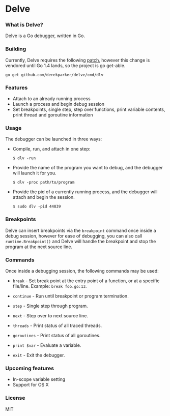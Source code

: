 # Delve

### What is Delve?

Delve is a Go debugger, written in Go.

### Building

Currently, Delve requires the following [patch](https://codereview.appspot.com/117280043/), however this change is vendored until Go 1.4 lands, so the project is go get-able.

```
go get github.com/derekparker/delve/cmd/dlv
```

### Features

* Attach to an already running process
* Launch a process and begin debug session
* Set breakpoints, single step, step over functions, print variable contents, print thread and goroutine information

### Usage

The debugger can be launched in three ways:

* Compile, run, and attach in one step:

	```
	$ dlv -run
	```

* Provide the name of the program you want to debug, and the debugger will launch it for you.

	```
	$ dlv -proc path/to/program
	```

* Provide the pid of a currently running process, and the debugger will attach and begin the session.

	```
	$ sudo dlv -pid 44839
	```

### Breakpoints

Delve can insert breakpoints via the `breakpoint` command once inside a debug session, however for ease of debugging, you can also call `runtime.Breakpoint()` and Delve will handle the breakpoint and stop the program at the next source line.

### Commands

Once inside a debugging session, the following commands may be used:

* `break` - Set break point at the entry point of a function, or at a specific file/line. Example: `break foo.go:13`.

* `continue` - Run until breakpoint or program termination.

* `step` - Single step through program.

* `next` - Step over to next source line.

* `threads` - Print status of all traced threads.

* `goroutines` - Print status of all goroutines.

* `print $var` - Evaluate a variable.

* `exit` - Exit the debugger.


### Upcoming features

* In-scope variable setting
* Support for OS X

### License

MIT
